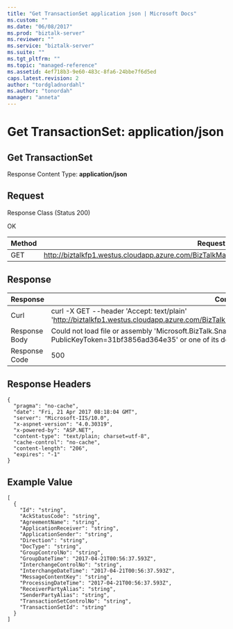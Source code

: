 ```yaml
---
title: "Get TransactionSet application json | Microsoft Docs"
ms.custom: ""
ms.date: "06/08/2017"
ms.prod: "biztalk-server"
ms.reviewer: ""
ms.service: "biztalk-server"
ms.suite: ""
ms.tgt_pltfrm: ""
ms.topic: "managed-reference"
ms.assetid: 4ef718b3-9e60-483c-8fa6-24bbe7f6d5ed
caps.latest.revision: 2
author: "tordgladnordahl"
ms.author: "tonordah"
manager: "anneta"
---
```

# Get TransactionSet: application/json
## Get TransactionSet

  Response Content Type: **application/json**

Request
---
Response Class (Status 200)

OK

Method  | Request URL
------------- | -------------
GET  | http://biztalkfp1.westus.cloudapp.azure.com/BizTalkManagementService/OperationalData/TransactionSets

Response
---

| Response | Content          |
| ------------- | ----------- |
| Curl | curl -X GET --header 'Accept: text/plain' 'http://biztalkfp1.westus.cloudapp.azure.com/BizTalkManagementService/OperationalData/TransactionSets'|
| Response Body | Could not load file or assembly 'Microsoft.BizTalk.SnapIn.Framework, Version=3.0.1.0, Culture=neutral, PublicKeyToken=31bf3856ad364e35' or one of its dependencies. The system cannot find the file specified.|
| Response Code | 500|


Response Headers
---

```
{
  "pragma": "no-cache",
  "date": "Fri, 21 Apr 2017 08:18:04 GMT",
  "server": "Microsoft-IIS/10.0",
  "x-aspnet-version": "4.0.30319",
  "x-powered-by": "ASP.NET",
  "content-type": "text/plain; charset=utf-8",
  "cache-control": "no-cache",
  "content-length": "206",
  "expires": "-1"
}
```

Example Value
---

```
[
  {
    "Id": "string",
    "AckStatusCode": "string",
    "AgreementName": "string",
    "ApplicationReceiver": "string",
    "ApplicationSender": "string",
    "Direction": "string",
    "DocType": "string",
    "GroupControlNo": "string",
    "GroupDateTime": "2017-04-21T00:56:37.593Z",
    "InterchangeControlNo": "string",
    "InterchangeDateTime": "2017-04-21T00:56:37.593Z",
    "MessageContentKey": "string",
    "ProcessingDateTime": "2017-04-21T00:56:37.593Z",
    "ReceiverPartyAlias": "string",
    "SenderPartyAlias": "string",
    "TransactionSetControlNo": "string",
    "TransactionSetId": "string"
  }
]

```
